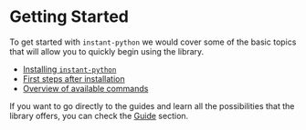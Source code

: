 # Getting Started

To get started with `instant-python` we would cover some of the basic topics that will allow you 
to quickly begin using the library.

- [Installing `instant-python`](installation.md)
- [First steps after installation](first-steps.md)
- [Overview of available commands](features.md)

If you want to go directly to the guides and learn all the possibilities that the library offers, you can
check the [Guide](../guide/index.md) section.